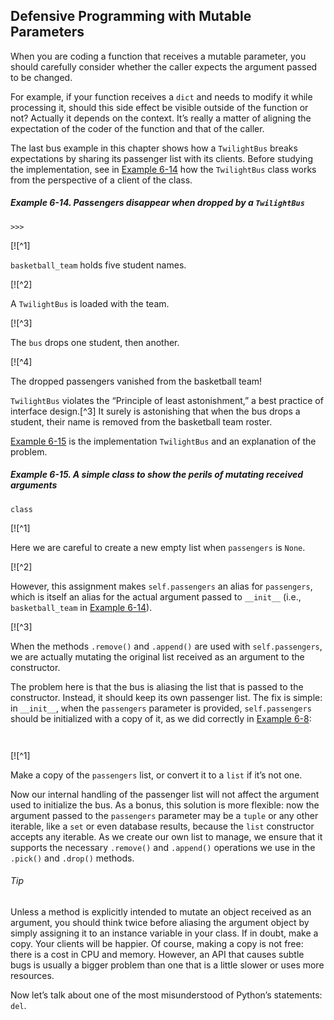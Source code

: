 ## Defensive Programming with Mutable Parameters

When you are coding a function that receives a mutable parameter, you should carefully consider whether the caller expects the argument passed to be changed.

For example, if your function receives a `dict` and needs to modify it while processing it, should this side effect be visible outside of the function or not? Actually it depends on the context. It’s really a matter of aligning the expectation of the coder of the function and that of the caller.

The last bus example in this chapter shows how a `TwilightBus` breaks expectations by sharing its passenger list with its clients. Before studying the implementation, see in [Example 6-14](#demo_twilight_bus) how the `TwilightBus` class works from the perspective of a client of the class.

##### Example 6-14. Passengers disappear when dropped by a `TwilightBus`

```
>>> 
```

[![^1]

`basketball_team` holds five student names.

[![^2]

A `TwilightBus` is loaded with the team.

[![^3]

The `bus` drops one student, then another.

[![^4]

The dropped passengers vanished from the basketball team!

`TwilightBus` violates the “Principle of least astonishment,” a best practice of interface design.[^3] It surely is astonishing that when the bus drops a student, their name is removed from the basketball team roster.

[Example 6-15](#ex_twilight_bus) is the implementation `TwilightBus` and an explanation of the problem.

##### Example 6-15. A simple class to show the perils of mutating received arguments

```
class
```

[![^1]

Here we are careful to create a new empty list when `passengers` is `None`.

[![^2]

However, this assignment makes `self.passengers` an alias for `passengers`, which is itself an alias for the actual argument passed to `__init__` (i.e., `basketball_team` in [Example 6-14](#demo_twilight_bus)).

[![^3]

When the methods `.remove()` and `.append()` are used with `self.passengers`, we are actually mutating the original list received as an argument to the constructor.

The problem here is that the bus is aliasing the list that is passed to the constructor. Instead, it should keep its own passenger list. The fix is simple: in `__init__`, when the `passengers` parameter is provided, `self.passengers` should be initialized with a copy of it, as we did correctly in [Example 6-8](#ex_bus1):

```
    
```

[![^1]

Make a copy of the `passengers` list, or convert it to a `list` if it’s not one.

Now our internal handling of the passenger list will not affect the argument used to initialize the bus. As a bonus, this solution is more flexible: now the argument passed to the `passengers` parameter may be a `tuple` or any other iterable, like a `set` or even database results, because the `list` constructor accepts any iterable. As we create our own list to manage, we ensure that it supports the necessary `.remove()` and `.append()` operations we use in the `.pick()` and `.drop()` methods.

###### Tip

Unless a method is explicitly intended to mutate an object received as an argument, you should think twice before aliasing the argument object by simply assigning it to an instance variable in your class. If in doubt, make a copy. Your clients will be happier. Of course, making a copy is not free: there is a cost in CPU and memory. However, an API that causes subtle bugs is usually a bigger problem than one that is a little slower or uses more resources.

Now let’s talk about one of the most misunderstood of Python’s statements: `del`.